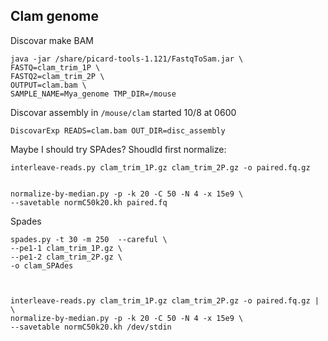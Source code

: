 Clam genome
--

Discovar make BAM

	java -jar /share/picard-tools-1.121/FastqToSam.jar \
	FASTQ=clam_trim_1P \
	FASTQ2=clam_trim_2P \
	OUTPUT=clam.bam \
	SAMPLE_NAME=Mya_genome TMP_DIR=/mouse
	

Discovar assembly in `/mouse/clam` started 10/8 at 0600

	DiscovarExp READS=clam.bam OUT_DIR=disc_assembly
	
Maybe I should try SPAdes? Shoudld first normalize:


	interleave-reads.py clam_trim_1P.gz clam_trim_2P.gz -o paired.fq.gz


	normalize-by-median.py -p -k 20 -C 50 -N 4 -x 15e9 \
	--savetable normC50k20.kh paired.fq


Spades

	spades.py -t 30 -m 250  --careful \
	--pe1-1 clam_trim_1P.gz \
	--pe1-2 clam_trim_2P.gz \
	-o clam_SPAdes
	


	interleave-reads.py clam_trim_1P.gz clam_trim_2P.gz -o paired.fq.gz | \
	normalize-by-median.py -p -k 20 -C 50 -N 4 -x 15e9 \
	--savetable normC50k20.kh /dev/stdin

